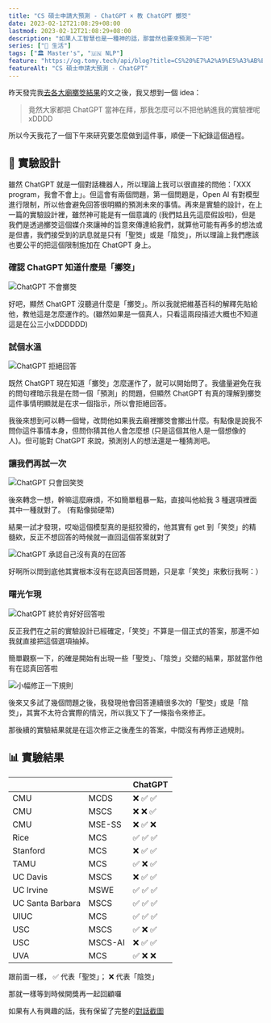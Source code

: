 ```yaml
---
title: "CS 碩士申請大預測 - ChatGPT × 教 ChatGPT 擲筊"
date: 2023-02-12T21:08:29+08:00
lastmod: 2023-02-12T21:08:29+08:00
description: "如果人工智慧也是一種神的話，那當然也要來預測一下吧"
series: ["🍫 生活"]
tags: ["🏛 Master's", "🇺🇳 NLP"]
feature: "https://og.tomy.tech/api/blog?title=CS%20%E7%A2%A9%E5%A3%AB%E7%94%B3%E8%AB%8B%E5%A4%A7%E9%A0%90%E6%B8%AC%EF%BC%9AChatGPT"
featureAlt: "CS 碩士申請大預測 - ChatGPT"
---
```


昨天發完我[去各大廟擲筊結果](../mscs-prediction)的文之後，我又想到一個 idea：

> 竟然大家都把 ChatGPT 當神在拜，那我怎麼可以不把他納進我的實驗裡呢 xDDDD

所以今天我花了一個下午來研究要怎麼做到這件事，順便一下紀錄這個過程。

## 🔬 實驗設計

雖然 ChatGPT 就是一個對話機器人，所以理論上我可以很直接的問他：「XXX program，我會不會上」。但這會有兩個問題，第一個問題是，Open AI 有對模型進行限制，所以他會避免回答很明顯的預測未來的事情。再來是實驗的設計，在上一篇的實驗設計裡，雖然神可能是有一個意識的 (我們姑且先這麼假設啦)，但是我們是透過擲筊這個媒介來讓神的旨意來傳達給我們，就算他可能有再多的想法或是但書，我們接受到的訊息就是只有「聖筊」或是「陰筊」，所以理論上我們應該也要公平的把這個限制施加在 ChatGPT 身上。

### 確認 ChatGPT 知道什麼是「擲筊」

![ChatGPT 不會擲筊](poe-divination-101.png)

好吧，顯然 ChatGPT 沒聽過什麼是「擲筊」。所以我就把維基百科的解釋先貼給他，教他這是怎麼運作的。(雖然如果是一個真人，只看這兩段描述大概也不知道這是在公三小xDDDDDD)

### 試個水溫

![ChatGPT 拒絕回答](ask-to-poe.png)

既然 ChatGPT 現在知道「擲筊」怎麼運作了，就可以開始問了。我儘量避免在我的問句裡暗示我是在問一個「預測」的問題，但顯然 ChatGPT 有真的理解到擲筊這件事情明顯就是在求一個指示，所以會拒絕回答。

我後來想到可以轉一個彎，改問他如果我去廟裡擲筊會擲出什麼。有點像是說我不問你這件事情本身，但問你猜其他人會怎麼想 (只是這個其他人是一個想像的人)。但可能對 ChatGPT 來說，預測別人的想法還是一種猜測吧。

### 讓我們再試一次

![ChatGPT 只會回笑筊](just-smiling.png)

後來轉念一想，幹嘛這麼麻煩，不如簡單粗暴一點，直接叫他給我 3 種選項裡面其中一種就對了。 (有點像拋硬幣)

結果一試才發現，哎呦這個模型真的是挺狡猾的，他其實有 get 到「笑筊」的精髓欸，反正不想回答的時候就一直回這個答案就對了

![ChatGPT 承認自己沒有真的在回答](hint-for-other-options.png)

好啊所以問到底他其實根本沒有在認真回答問題，只是拿「笑筊」來敷衍我啊：）

### 曙光乍現

![ChatGPT 終於肯好好回答啦](voila.png)

反正我們在之前的實驗設計已經確定，「笑筊」不算是一個正式的答案，那還不如我就直接把這個選項抽掉。

簡單觀察一下，的確是開始有出現一些「聖筊」、「陰筊」交錯的結果，那就當作他有在認真回答啦

![小幅修正一下規則](minor-rule.png)

後來又多試了幾個問題之後，我發現他會回答連續很多次的「聖筊」或是「陰筊」，其實不太符合實際的情況，所以我又下了一條指令來修正。

那後續的實驗結果就是在這次修正之後產生的答案，中間沒有再修正過規則。

## 📊 實驗結果

|                  |         | ChatGPT  |
| ---------------- | ------- | -------- |
| CMU              | MCDS    | ❌ ✅ ✅ |
| CMU              | MSCS    | ❌ ❌ ✅ |
| CMU              | MSE-SS  | ❌ ✅ ❌ |
| Rice             | MCS     | ✅ ✅ ✅ |
| Stanford         | MCS     | ❌ ✅ ✅ |
| TAMU             | MCS     | ✅ ❌ ✅ |
| UC Davis         | MSCS    | ❌ ✅ ✅ |
| UC Irvine        | MSWE    | ✅ ✅ ✅ |
| UC Santa Barbara | MSCS    | ✅ ✅ ✅ |
| UIUC             | MCS     | ✅ ✅ ✅ |
| USC              | MSCS    | ✅ ❌ ✅ |
| USC              | MSCS-AI | ❌ ✅ ✅ |
| UVA              | MCS     | ✅ ❌ ❌ |

<figcaption>跟前面一樣， ✅ 代表「聖筊」； ❌ 代表「陰筊」</figcaption>

那就一樣等到時候開獎再一起回顧囉

如果有人有興趣的話，我有保留了完整的[對話截圖](chat-history.png)
